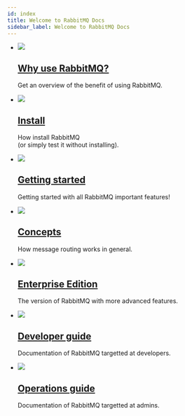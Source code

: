 ```yaml
---
id: index
title: Welcome to RabbitMQ Docs
sidebar_label: Welcome to RabbitMQ Docs
---
```


<div class="doc-tiles"></div>

*   [![](/img/concepts/rabbitmq-way.svg)](intro)
    ## [Why use RabbitMQ?](intro)
    Get an overview of the benefit of using RabbitMQ.

*   [![](/img/overview/install.svg)](../install/)
    ## [Install](../install/)
    How install RabbitMQ<br/>
    (or simply test it without installing).

*   [![](/img/overview/getting-started.svg)](../getting-started/start-rabbitmq)
    ## [Getting started](../getting-started/start-rabbitmq)
    Getting started with all RabbitMQ important features!

*   [![](/img/overview/concepts.svg)](../concepts/)
    ## [Concepts](../concepts/)
    How message routing works in general.

*   [![](/img/overview/enterprise.svg)](../enterprise/)
    ## [Enterprise Edition](../enterprise/)
    The version of RabbitMQ with more advanced features.

*   [![](/img/overview/developer-guide.svg)](../developer-guide/)
    ## [Developer guide](../developer-guide/)
    Documentation of RabbitMQ targetted at developers.

*   [![](/img/overview/operations-guide.svg)](../operations-guide/)
    ## [Operations guide](../operations-guide/)
    Documentation of RabbitMQ targetted at admins.
